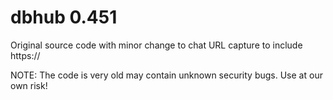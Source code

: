# dbhub 0.451

Original source code with minor change to chat URL capture to include https://

NOTE: The code is very old may contain unknown security bugs. Use at our own risk!
